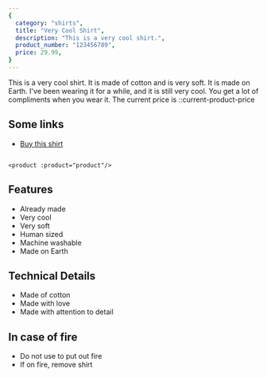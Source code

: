 ```yaml
---
{
  category: "shirts",
  title: "Very Cool Shirt",
  description: "This is a very cool shirt.",
  product_number: "123456789",
  price: 29.99,
}
---
```


This is a very cool shirt. It is made of cotton and is very soft. It is made on Earth. I've been wearing it for a while,  and it is still very cool. You get a lot of compliments when you wear it. The current price is ::current-product-price

## Some links

* [Buy this shirt](https://www.google.com/search?q=buy+this+shirt)

```angular2html

<product :product="product"/>
```


## Features

* Already made
* Very cool
* Very soft
* Human sized
* Machine washable
* Made on Earth

## Technical Details

* Made of cotton
* Made with love
* Made with attention to detail

## In case of fire

* Do not use to put out fire
* If on fire, remove shirt





